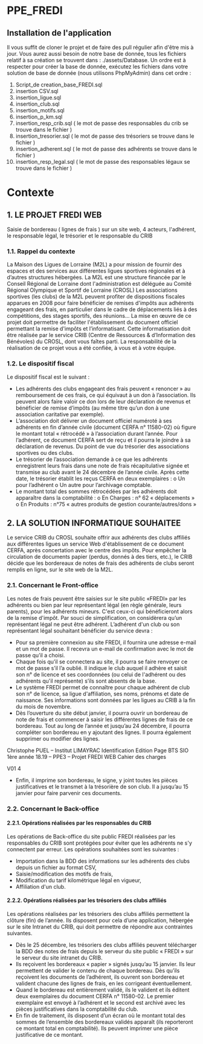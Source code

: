 # PPE_FREDI

## Installation de l'application

Il vous suffit de cloner le projet et de faire des pull régulier afin d'être mis à jour.
Vous aurez aussi besoin de notre base de donnée, tous les fichiers relatif à sa création se trouvent dans : ./assets/Database.
Un ordre est à respecter pour créer la base de donnée, exécutez les fichiers dans votre solution de base de donnée (nous utilisons PhpMyAdmin) dans cet ordre : 
1. Script_de creation_base_FREDI.sql
2. insertion CSV.sql
3. insertion_ligue.sql
4. insertion_club.sql
5. insertion_motifs.sql
6. insertion_p_km.sql
7. insertion_resp_crib.sql ( le mot de passe des responsables du crib se trouve dans le fichier )
8. insertion_tresorier.sql ( le mot de passe des trésoriers se trouve dans le fichier )
9. insertion_adherent.sql ( le mot de passe des adhérents se trouve dans le fichier )
10. insertion_resp_legal.sql ( le mot de passe des responsables légaux se trouve dans le fichier )

# Contexte 

## 1. LE PROJET FREDI WEB

Saisie de bordereau ( lignes de frais ) sur un site web, 4 acteurs, l'adhérent, le responsable légal, le trésorier et le responsable du CRIB

### 1.1. Rappel du contexte

La Maison des Ligues de Lorraine (M2L) a pour mission de fournir des espaces et des services aux
différentes ligues sportives régionales et à d’autres structures hébergées. La M2L est une structure
financée par le Conseil Régional de Lorraine dont l'administration est déléguée au Comité Régional
Olympique et Sportif de Lorraine (CROSL)
Les associations sportives (les clubs) de la M2L peuvent profiter de dispositions fiscales apparues en
2008 pour faire bénéficier de remises d'impôts aux adhérents engageant des frais, en particulier
dans le cadre de déplacements liés à des compétitions, des stages sportifs, des réunions...
La mise en œuvre de ce projet doit permettre de faciliter l'établissement du document officiel
permettant la remise d'impôts et l’informatisant.
Cette informatisation doit être réalisée par le service CRIB (Centre de Ressources & d’Information
des Bénévoles) du CROSL, dont vous faîtes parti.
La responsabilité de la réalisation de ce projet vous a été confiée, à vous et à votre équipe.

### 1.2. Le dispositif fiscal
Le dispositif fiscal est le suivant :
- Les adhérents des clubs engageant des frais peuvent « renoncer » au remboursement de ces
frais, ce qui équivaut à un don à l’association. Ils peuvent alors faire valoir ce don lors de
leur déclaration de revenus et bénéficier de remise d’impôts (au même titre qu’un don à une
association caritative par exemple).
- L’association doit délivrer un document officiel numéroté à ses adhérents en fin d’année
civile (document CERFA n° 11580-02) où figure le montant total « rétrocédé » à l’association
durant l’année. Pour l’adhérent, ce document CERFA sert de reçu et il pourra le joindre à sa
déclaration de revenus.
Du point de vue du trésorier des associations sportives ou des clubs.
- Le trésorier de l’association demande à ce que les adhérents enregistrent leurs frais dans une
note de frais récapitulative signée et transmise au club avant le 24 décembre de l’année
civile. Après cette date, le trésorier établit les reçus CERFA en deux exemplaires :
o Un pour l’adhérent
o Un autre pour l’archivage comptable.
- Le montant total des sommes rétrocédées par les adhérents doit apparaître dans la
comptabilité :
o En Charges : n° 62 « déplacements »
o En Produits : n°75 « autres produits de gestion courante/autres/dons »

## 2. LA SOLUTION INFORMATIQUE SOUHAITEE
Le service CRIB du CROSL souhaite offrir aux adhérents des clubs affiliés aux différentes ligues un
service Web d'établissement de ce document CERFA, après concertation avec le centre des impôts.
Pour empêcher la circulation de documents papier (perdus, donnés à des tiers, etc.), le CRIB décide
que les bordereaux de notes de frais des adhérents de clubs seront remplis en ligne, sur le site web
de la M2L.

### 2.1. Concernant le Front-office

Les notes de frais peuvent être saisies sur le site public «FREDI» par les adhérents ou bien par leur
représentant légal (en règle générale, leurs parents), pour les adhérents mineurs. C'est ceux-ci qui
bénéficieront alors de la remise d'impôt.
Par souci de simplification, on considèrera qu’un représentant légal ne peut être adhérent.
L’adhérent d'un club ou son représentant légal souhaitant bénéficier du service devra :
* Pour sa première connexion au site FREDI, il fournira une adresse e-mail et un mot de passe.
Il recevra un e-mail de confirmation avec le mot de passe qu’il a choisi.
* Chaque fois qu’il se connectera au site, il pourra se faire renvoyer ce mot de passe s’il l’a
oublié. Il indique le club auquel il adhère et saisit son n° de licence et ses coordonnées (ou
celui de l'adhérent ou des adhérents qu'il représente) s’ils sont absents de la base.
* Le système FREDI permet de connaître pour chaque adhérent de club son n° de licence, sa
ligue d'affiliation, ses noms, prénoms et date de naissance. Ses informations sont données par
les ligues au CRIB à la fin du mois de novembre.
* Dès l’ouverture du site début janvier, il pourra ouvrir un bordereau de note de frais et
commencer à saisir les différentes lignes de frais de ce bordereau. Tout au long de l’année et
jusqu’au 24 décembre, il pourra compléter son bordereau en y ajoutant des lignes. Il pourra
également supprimer ou modifier des lignes.

Christophe PUEL – Institut LIMAYRAC Identification Edition Page
BTS SIO 1ère année 18.19 – PPE3 – Projet FREDI WEB
Cahier des charges

V01 4
* Enfin, il imprime son bordereau, le signe, y joint toutes les pièces justificatives et le
transmet à la trésorière de son club. Il a jusqu’au 15 janvier pour faire parvenir ces
documents.
### 2.2. Concernant le Back-office

#### 2.2.1. Opérations réalisées par les responsables du CRIB
Les opérations de Back-office du site public FREDI réalisées par les responsables du CRIB sont
protégées pour éviter que les adhérents ne s'y connectent par erreur.
Les opérations souhaitées sont les suivantes :
* Importation dans la BDD des informations sur les adhérents des clubs depuis un fichier au
format CSV,
* Saisie/modification des motifs de frais,
* Modification du tarif kilométrique légal en vigueur,
* Affiliation d'un club.
#### 2.2.2. Opérations réalisées par les trésoriers des clubs affiliés
Les opérations réalisées par les trésoriers des clubs affiliés permettent la clôture (fin) de l’année. Ils
disposent pour cela d’une application, hébergée sur le site Intranet du CRIB, qui doit permettre de
répondre aux contraintes suivantes.
* Dès le 25 décembre, les trésoriers des clubs affiliés peuvent télécharger la BDD des notes de
frais depuis le serveur du site public « FREDI » sur le serveur du site intranet du CRIB.
* Ils reçoivent les bordereaux « papier » signés jusqu’au 15 janvier. Ils leur permettent de
valider le contenu de chaque bordereau. Dès qu’ils reçoivent les documents de l’adhérent, ils
ouvrent son bordereau et valident chacune des lignes de frais, en les corrigeant
éventuellement.
* Quand le bordereau est entièrement validé, ils le valident et ils éditent deux exemplaires du
document CERFA n° 11580-02. Le premier exemplaire est envoyé à l’adhérent et le second
est archivé avec les pièces justificatives dans la comptabilité du club.
* En fin de traitement, ils disposent d’un écran où le montant total des sommes de l’ensemble
des bordereaux validés apparaît (ils reporteront ce montant total en comptabilité). Ils
peuvent imprimer une pièce justificative de ce montant.

